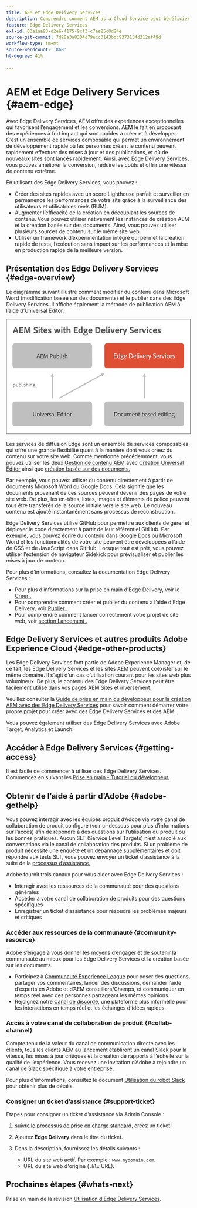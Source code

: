 ```yaml
---
title: AEM et Edge Delivery Services
description: Comprendre comment AEM as a Cloud Service peut bénéficier des performances et des bons scores Lighthouse proposés par Edge Delivery Services.
feature: Edge Delivery Services
exl-id: 03a1aa93-d2e6-4175-9cf3-c7ae25c0d24e
source-git-commit: 7d28a3a8304d79ecc3143bdc9373134d312af49d
workflow-type: tm+mt
source-wordcount: '868'
ht-degree: 41%

---
```



# AEM et Edge Delivery Services {#aem-edge}

Avec Edge Delivery Services, AEM offre des expériences exceptionnelles qui favorisent l’engagement et les conversions. AEM le fait en proposant des expériences à fort impact qui sont rapides à créer et à développer. C’est un ensemble de services composable qui permet un environnement de développement rapide où les personnes créant le contenu peuvent rapidement effectuer des mises à jour et des publications, et où de nouveaux sites sont lancés rapidement. Ainsi, avec Edge Delivery Services, vous pouvez améliorer la conversion, réduire les coûts et offrir une vitesse de contenu extrême.

En utilisant des Edge Delivery Services, vous pouvez :

* Créer des sites rapides avec un score Lighthouse parfait et surveiller en permanence les performances de votre site grâce à la surveillance des utilisateurs et utilisatrices réels (RUM).
* Augmenter l’efficacité de la création en découplant les sources de contenu. Vous pouvez utiliser nativement les instances de création AEM et la création basée sur des documents. Ainsi, vous pouvez utiliser plusieurs sources de contenu sur le même site web.
* Utiliser un framework d’expérimentation intégré qui permet la création rapide de tests, l’exécution sans impact sur les performances et la mise en production rapide de la meilleure version.

## Présentation des Edge Delivery Services {#edge-overview}

Le diagramme suivant illustre comment modifier du contenu dans Microsoft Word (modification basée sur des documents) et le publier dans des Edge Delivery Services. Il affiche également la méthode de publication AEM à l’aide d’Universal Editor.

![Architecture d’Edge Delivery.](assets/AEM-with-EDS-publishing-simple2.png)

Les services de diffusion Edge sont un ensemble de services composables qui offre une grande flexibilité quant à la manière dont vous créez du contenu sur votre site web. Comme mentionné précédemment, vous pouvez utiliser les deux [Gestion de contenu AEM](https://experienceleague.adobe.com/docs/experience-manager-cloud-service/content/sites/authoring/getting-started/concepts.html?lang=fr) avec [Création Universal Editor](/help/implementing/universal-editor/introduction.md) ainsi que [création basée sur des documents.](https://www.aem.live/docs/authoring)

Par exemple, vous pouvez utiliser du contenu directement à partir de documents Microsoft Word ou Google Docs. Cela signifie que les documents provenant de ces sources peuvent devenir des pages de votre site web. De plus, les en-têtes, listes, images et éléments de police peuvent tous être transférés de la source initiale vers le site web. Le nouveau contenu est ajouté instantanément sans processus de reconstruction.

Edge Delivery Services utilise GitHub pour permettre aux clients de gérer et déployer le code directement à partir de leur référentiel GitHub. Par exemple, vous pouvez écrire du contenu dans Google Docs ou Microsoft Word et les fonctionnalités de votre site peuvent être développées à l’aide de CSS et de JavaScript dans GitHub. Lorsque tout est prêt, vous pouvez utiliser l’extension de navigateur Sidekick pour prévisualiser et publier les mises à jour de contenu.

Pour plus d’informations, consultez la documentation Edge Delivery Services :

* Pour plus d’informations sur la prise en main d’Edge Delivery, voir le [Créer .](https://www.aem.live/docs/#build)
* Pour comprendre comment créer et publier du contenu à l’aide d’Edge Delivery, voir [Publier .](https://www.aem.live/docs/authoring)
* Pour comprendre comment lancer correctement votre projet de site web, voir [section Lancement .](https://www.aem.live/docs/#launch)

## Edge Delivery Services et autres produits Adobe Experience Cloud {#edge-other-products}

Les Edge Delivery Services font partie de Adobe Experience Manager et, de ce fait, les Edge Delivery Services et les sites AEM peuvent coexister sur le même domaine. Il s’agit d’un cas d’utilisation courant pour les sites web plus volumineux. De plus, le contenu des Edge Delivery Services peut être facilement utilisé dans vos pages AEM Sites et inversement.

Veuillez consulter la [Guide de prise en main du développeur pour la création AEM avec des Edge Delivery Services](/help/edge/edge-dev-getting-started.md) pour savoir comment démarrer votre propre projet pour créer avec des Edge Delivery Services et des AEM.

Vous pouvez également utiliser des Edge Delivery Services avec Adobe Target, Analytics et Launch.

## Accéder à Edge Delivery Services {#getting-access}

Il est facile de commencer à utiliser des Edge Delivery Services. Commencez en suivant les [Prise en main - Tutoriel du développeur.](https://www.aem.live/developer/tutorial)

## Obtenir de l’aide à partir d’Adobe {#adobe-gethelp}

Vous pouvez interagir avec les équipes produit d’Adobe via votre canal de collaboration de produit configuré (voir ci-dessous pour plus d’informations sur l’accès) afin de répondre à des questions sur l’utilisation du produit ou les bonnes pratiques. Aucun SLT (Service Level Targets) n’est associé aux conversations via le canal de collaboration des produits. Si un problème de produit nécessite une enquête et un dépannage supplémentaires et doit répondre aux tests SLT, vous pouvez envoyer un ticket d’assistance à la suite de la [processus d’assistance.](https://experienceleague.adobe.com/?support-tab=home&amp;lang=fr#support)

Adobe fournit trois canaux pour vous aider avec Edge Delivery Services :

* Interagir avec les ressources de la communauté pour des questions générales
* Accéder à votre canal de collaboration de produits pour des questions spécifiques
* Enregistrer un ticket d’assistance pour résoudre les problèmes majeurs et critiques

### Accéder aux ressources de la communauté {#community-resource}

Adobe s’engage à vous donner les moyens d’engager et de soutenir la communauté au mieux pour les Edge Delivery Services et la création basée sur les documents.

* Participez à [Communauté Experience League](https://adobe.ly/3Q6kTKl) pour poser des questions, partager vos commentaires, lancer des discussions, demander l’aide d’experts en Adobe et d’AEM conseillers/Champs, et communiquer en temps réel avec des personnes partageant les mêmes opinions.
* Rejoignez notre [Canal de discorde,](https://discord.gg/aem-live) une plateforme plus informelle pour les interactions en temps réel et les échanges d&#39;idées rapides.

### Accès à votre canal de collaboration de produit {#collab-channel}

Compte tenu de la valeur du canal de communication directe avec les clients, tous les clients AEM au lancement établiront un canal Slack pour la vitesse, les mises à jour critiques et la création de rapports à l’échelle sur la qualité de l’expérience. Vous recevez une invitation d’Adobe à rejoindre un canal de Slack spécifique à votre entreprise.

Pour plus d’informations, consultez le document [Utilisation du robot Slack](https://www.aem.live/docs/slack) pour obtenir plus de détails.

### Consigner un ticket d’assistance {#support-ticket}

Étapes pour consigner un ticket d’assistance via Admin Console :

1. [suivre le processus de prise en charge standard,](https://experienceleague.adobe.com/?support-tab=home&amp;lang=fr#support) créez un ticket.
1. Ajoutez **Edge Delivery** dans le titre du ticket.
1. Dans la description, fournissez les détails suivants :

   * URL du site web actif. Par exemple : `www.mydomain.com`.
   * URL du site web d&#39;origine (`.hlx` URL).

## Prochaines étapes {#whats-next}

Prise en main de la révision [Utilisation d’Edge Delivery Services](/help/edge/using.md).
